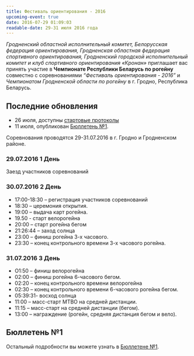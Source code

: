 ```yaml
---
title: Фестиваль ориентирования - 2016
upcoming-event: true
date: 2016-07-29 01:09:03
readable-date: 29-31 июля 2016 года
---
```



_Гродненский областной исполнительный комитет, Белорусская федерация
ориентирования, Гродненская областная федерация спортивного ориентирования,
Гродненский городской исполнительный комитет и клуб спортивного ориентирования
«Кронан»_ приглашает вас принять участие в **Чемпионате Республики Беларусь
по рогейну** совместно с соревнованиями _“Фестиваль ориентирования - 2016”_ и
_Чемпионатом Гродненской области по рогейну_ в г. Гродно, Республика Беларусь.

## Последние обновления
- 26 июля, доступны [стартовые протоколы][start-protocols]
- 11 июля, опубликован [Бюллетень №1][bulletin-1].

[start-protocols]: https://docs.google.com/spreadsheets/d/1Qu1mF__35KLgRnDKcKMKpFblTaPl2VwnxeSUmaBZhSM/pubhtml
[bulletin-1]: https://drive.google.com/file/d/0B3ITOCI-O3udZ0t5d3lCdVVINzh1dVFkT0NXWlVyY3ZsZkU4/view?pref=2&pli=1

<!-- more -->

Соревнования проводятся 29-31.07.2016 в г. Гродно и Гродненском районе.

### 29.07.2016 1 День

Заезд участников соревнований

### 30.07.2016 2 День

- 17:00-18:30 – регистрация участников соревнований
- 18:30 – церемония открытия.
- 19:00 – выдача карт рогейна.
- 19.50 - старт велорогейна
- 20:00 – старт рогейна бегом
- 21:26:44 – заход солнца
- 23:00 – финиш рогейна 3-х часового.
- 23:30 – конец контрольного времени 3-х часового рогейна.

### 31.07.2016 3 День

- О1:50 – финиш велорогейна
- 02:00 – финиш рогейна 6-часового бегом.
- 02:20 – конец контрольного времени велорогейна
- 02:30 – конец контрольного времени 6-часового рогейна бегом.
- 05:39:31- восход солнца
- 11:00 – масс-старт МТВО на средней дистанции.
- 11:15 – масс-старт на средней дистанции (бегом).
- 13:00 – награждение (рогейн, средняя дистанция бегом и вело).

## Бюллетень №1

Остальный подробности вы можете узнать в [Бюллетене №1][bulletin-1].
